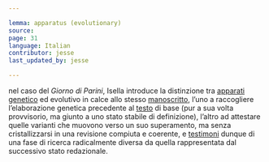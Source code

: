 ```yaml
---

lemma: apparatus (evolutionary)
source:
page: 31
language: Italian
contributor: jesse
last_updated_by: jesse

---
```


nel caso del _Giorno di Parini_, Isella introduce la distinzione tra [apparati genetico](apparatusGenetic.html) ed evolutivo in calce allo stesso [manoscritto](manuscript.html), l’uno a raccogliere l’elaborazione genetica precedente al [testo](text.html) di base (pur a sua volta provvisorio, ma giunto a uno stato stabile di definizione), l’altro ad attestare quelle varianti che muovono verso un suo superamento, ma senza cristallizzarsi in una revisione compiuta e coerente, e [testimoni](witness.html) dunque di una fase di ricerca radicalmente diversa da quella rappresentata dal successivo stato redazionale.
